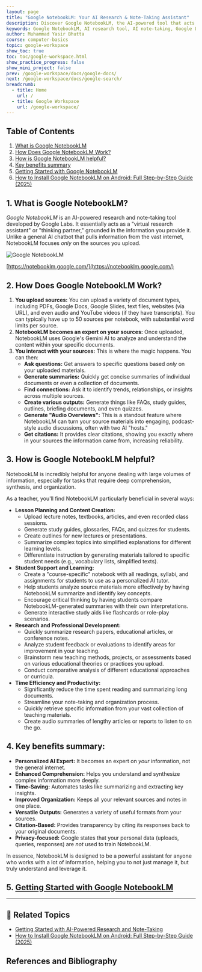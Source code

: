 ```yaml
---
layout: page
title: "Google NotebookLM: Your AI Research & Note-Taking Assistant"
description: Discover Google NotebookLM, the AI-powered tool that acts as your personal research and note-taking assistant. Learn how it summarizes, analyzes, and helps you understand your uploaded documents, perfect for teachers and researchers.
keywords: Google NotebookLM, AI research tool, AI note-taking, Google Labs, Gemini AI, document analysis, research assistant, study tool, lesson planning, information synthesis
author: Muhammad Yasir Bhutta
course: computer-basics
topic: google-workspace
show_toc: true
toc: toc/google-workspace.html
show_practice_progress: false
show_mini_project: false
prev: /google-workspace/docs/google-docs/
next: /google-workspace/docs/google-search/
breadcrumb:
  - title: Home
    url: /
  - title: Google Workspace
    url: /google-workspace/    
---
```


## Table of Contents

1. [What is Google NotebookLM](#what-is-google-notebooklm)
2. [How Does Google NotebookLM Work?](#2-how-does-google-notebooklm-work)
3. [How is Google NotebookLM helpful?](#3-how-is-google-notebooklm-helpful)
4. [Key benefits summary](#4-key-benefits-summary)
5. [Getting Started with Google NotebookLM](getting-started-google-notebooklm.md)
6. [How to Install Google NotebookLM on Android: Full Step-by-Step Guide (2025)](install-google-nootebook-android.md)
  
## 1. What is Google NotebookLM? 

*Google NotebookLM* is an AI-powered research and note-taking tool developed by Google Labs. It essentially acts as a "virtual research assistant" or "thinking partner," grounded in the information you provide it. Unlike a general AI chatbot that pulls information from the vast internet, NotebookLM focuses *only* on the sources you upload.

![Google NotebookLM](https://res.cloudinary.com/da0pjikvw/image/upload/c_pad,w_512/v1753524658/google-notebooknl_mi8njd.png)

[https://notebooklm.google.com/](https://notebooklm.google.com/)

## 2. How Does Google NotebookLM Work?

1.  **You upload sources:** You can upload a variety of document types, including PDFs, Google Docs, Google Slides, text files, websites (via URL), and even audio and YouTube videos (if they have transcripts). You can typically have up to 50 sources per notebook, with substantial word limits per source.
2.  **NotebookLM becomes an expert on your sources:** Once uploaded, NotebookLM uses Google's Gemini AI to analyze and understand the content within your specific documents.
3.  **You interact with your sources:** This is where the magic happens. You can then:
    * **Ask questions:** Get answers to specific questions based *only* on your uploaded materials.
    * **Generate summaries:** Quickly get concise summaries of individual documents or even a collection of documents.
    * **Find connections:** Ask it to identify trends, relationships, or insights across multiple sources.
    * **Create various outputs:** Generate things like FAQs, study guides, outlines, briefing documents, and even quizzes.
    * **Generate "Audio Overviews":** This is a standout feature where NotebookLM can turn your source materials into engaging, podcast-style audio discussions, often with two AI "hosts."
    * **Get citations:** It provides clear citations, showing you exactly where in your sources the information came from, increasing reliability.

## 3. **How is Google NotebookLM helpful?**

NotebookLM is incredibly helpful for anyone dealing with large volumes of information, especially for tasks that require deep comprehension, synthesis, and organization.

As a teacher, you'll find NotebookLM particularly beneficial in several ways:

* **Lesson Planning and Content Creation:**
    * Upload lecture notes, textbooks, articles, and even recorded class sessions.
    * Generate study guides, glossaries, FAQs, and quizzes for students.
    * Create outlines for new lectures or presentations.
    * Summarize complex topics into simplified explanations for different learning levels.
    * Differentiate instruction by generating materials tailored to specific student needs (e.g., vocabulary lists, simplified texts).
* **Student Support and Learning:**
    * Create a "course-specific" notebook with all readings, syllabi, and assignments for students to use as a personalized AI tutor.
    * Help students analyze source materials more effectively by having NotebookLM summarize and identify key concepts.
    * Encourage critical thinking by having students compare NotebookLM-generated summaries with their own interpretations.
    * Generate interactive study aids like flashcards or role-play scenarios.
* **Research and Professional Development:**
    * Quickly summarize research papers, educational articles, or conference notes.
    * Analyze student feedback or evaluations to identify areas for improvement in your teaching.
    * Brainstorm new teaching methods, projects, or assessments based on various educational theories or practices you upload.
    * Conduct comparative analysis of different educational approaches or curricula.
* **Time Efficiency and Productivity:**
    * Significantly reduce the time spent reading and summarizing long documents.
    * Streamline your note-taking and organization process.
    * Quickly retrieve specific information from your vast collection of teaching materials.
    * Create audio summaries of lengthy articles or reports to listen to on the go.

## 4. **Key benefits summary:**

* **Personalized AI Expert:** It becomes an expert on *your* information, not the general internet.
* **Enhanced Comprehension:** Helps you understand and synthesize complex information more deeply.
* **Time-Saving:** Automates tasks like summarizing and extracting key insights.
* **Improved Organization:** Keeps all your relevant sources and notes in one place.
* **Versatile Outputs:** Generates a variety of useful formats from your sources.
* **Citation-Based:** Provides transparency by citing its responses back to your original documents.
* **Privacy-focused:** Google states that your personal data (uploads, queries, responses) are *not* used to train NotebookLM.

In essence, NotebookLM is designed to be a powerful assistant for anyone who works with a lot of information, helping you to not just manage it, but truly understand and leverage it.

## 5. [Getting Started with Google NotebookLM](getting-started-google-nootbooklm.md)

---

## 📘 **Related Topics**

- [Getting Started with AI-Powered Research and Note-Taking](getting-started-google-nootbooklm.md)
- [How to Install Google NotebookLM on Android: Full Step-by-Step Guide (2025)](install-google-nootebook-android.md)

## References and Bibliography

[1]: https://support.google.com/notebooklm/answer/16269187?hl=en "Frequently asked questions - NotebookLM Help" 
[2]: https://support.google.com/notebooklm/answer/16164461?hl=en "Learn about NotebookLM - NotebookLM Help"
[3]: https://support.google.com/notebooklm/answer/16206563?hl=en "Create a notebook in NotebookLM - NotebookLM Help"
[4]: https://support.google.com/notebooklm/answer/16212283?hl=en "Use Mind Maps in NotebookLM - NotebookLM Help"